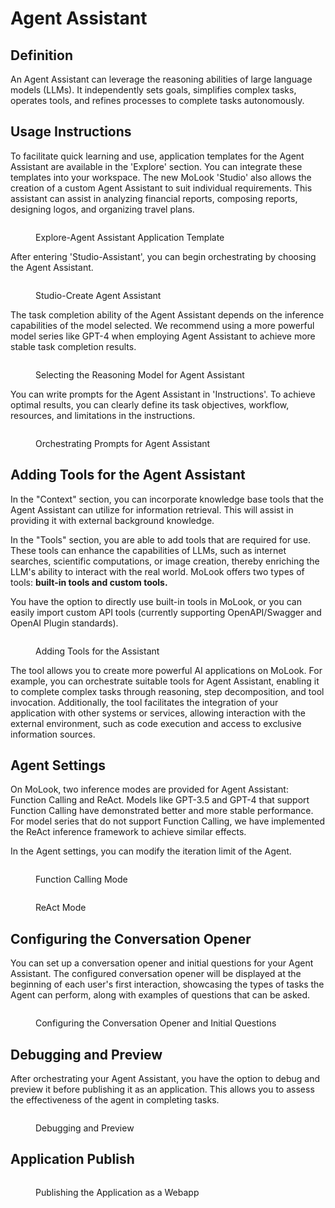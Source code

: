 # Agent Assistant

## Definition

An Agent Assistant can leverage the reasoning abilities of large language models (LLMs). It independently sets goals, simplifies complex tasks, operates tools, and refines processes to complete tasks autonomously.

## Usage Instructions

To facilitate quick learning and use, application templates for the Agent Assistant are available in the 'Explore' section. You can integrate these templates into your workspace. The new MoLook 'Studio' also allows the creation of a custom Agent Assistant to suit individual requirements. This assistant can assist in analyzing financial reports, composing reports, designing logos, and organizing travel plans.

<figure><img src="../../../.gitbook/assets/docs-1.png" alt=""><figcaption><p>Explore-Agent Assistant Application Template</p></figcaption></figure>

After entering 'Studio-Assistant', you can begin orchestrating by choosing the Agent Assistant.

<figure><img src="../../../.gitbook/assets/docs-2.png" alt=""><figcaption><p>Studio-Create Agent Assistant</p></figcaption></figure>

The task completion ability of the Agent Assistant depends on the inference capabilities of the model selected. We recommend using a more powerful model series like GPT-4 when employing Agent Assistant to achieve more stable task completion results.

<figure><img src="../../../.gitbook/assets/docs-3.png" alt=""><figcaption><p>Selecting the Reasoning Model for Agent Assistant</p></figcaption></figure>

You can write prompts for the Agent Assistant in 'Instructions'. To achieve optimal results, you can clearly define its task objectives, workflow, resources, and limitations in the instructions.

<figure><img src="../../../.gitbook/assets/docs-4.png" alt=""><figcaption><p>Orchestrating Prompts for Agent Assistant</p></figcaption></figure>

## Adding Tools for the Agent Assistant

In the "Context" section, you can incorporate knowledge base tools that the Agent Assistant can utilize for information retrieval. This will assist in providing it with external background knowledge.

In the "Tools" section, you are able to add tools that are required for use. These tools can enhance the capabilities of LLMs, such as internet searches, scientific computations, or image creation, thereby enriching the LLM's ability to interact with the real world. MoLook offers two types of tools: **built-in tools and custom tools.**

You have the option to directly use built-in tools in MoLook, or you can easily import custom API tools (currently supporting OpenAPI/Swagger and OpenAI Plugin standards).

<figure><img src="../../../.gitbook/assets/docs-5.png" alt=""><figcaption><p>Adding Tools for the Assistant</p></figcaption></figure>

The tool allows you to create more powerful AI applications on MoLook. For example, you can orchestrate suitable tools for Agent Assistant, enabling it to complete complex tasks through reasoning, step decomposition, and tool invocation. Additionally, the tool facilitates the integration of your application with other systems or services, allowing interaction with the external environment, such as code execution and access to exclusive information sources.

## Agent Settings

On MoLook, two inference modes are provided for Agent Assistant: Function Calling and ReAct. Models like GPT-3.5 and GPT-4 that support Function Calling have demonstrated better and more stable performance. For model series that do not support Function Calling, we have implemented the ReAct inference framework to achieve similar effects.&#x20;

In the Agent settings, you can modify the iteration limit of the Agent.

<figure><img src="../../../.gitbook/assets/docs-6.png" alt=""><figcaption><p>Function Calling Mode</p></figcaption></figure>

<figure><img src="../../../.gitbook/assets/sec-7.png" alt=""><figcaption><p>ReAct Mode</p></figcaption></figure>

## Configuring the Conversation Opener

You can set up a conversation opener and initial questions for your Agent Assistant. The configured conversation opener will be displayed at the beginning of each user's first interaction, showcasing the types of tasks the Agent can perform, along with examples of questions that can be asked.

<figure><img src="../../../.gitbook/assets/docs-8.png" alt=""><figcaption><p>Configuring the Conversation Opener and Initial Questions</p></figcaption></figure>

## Debugging and Preview

After orchestrating your Agent Assistant, you have the option to debug and preview it before publishing it as an application. This allows you to assess the effectiveness of the agent in completing tasks.

<figure><img src="../../../.gitbook/assets/docs-9.png" alt=""><figcaption><p>Debugging and Preview</p></figcaption></figure>

## Application Publish

<figure><img src="../../../.gitbook/assets/docs-10.png" alt=""><figcaption><p>Publishing the Application as a Webapp</p></figcaption></figure>
